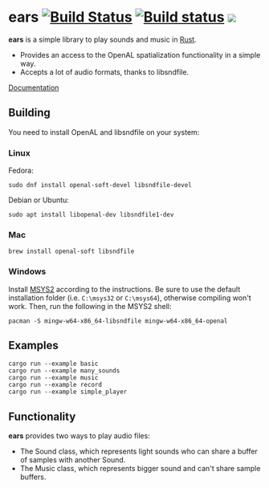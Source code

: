 # ears [![Build Status](https://travis-ci.org/jhasse/ears.svg?branch=master)](https://travis-ci.org/jhasse/ears) [![Build status](https://ci.appveyor.com/api/projects/status/7s7wo0m97x70f3w6?svg=true)](https://ci.appveyor.com/project/jhasse/ears) [![](http://meritbadge.herokuapp.com/ears)](https://crates.io/crates/ears)


__ears__ is a simple library to play sounds and music in [Rust](https://www.rust-lang.org).

* Provides an access to the OpenAL spatialization functionality in a simple way.
* Accepts a lot of audio formats, thanks to libsndfile.

[Documentation](https://docs.rs/ears/)

## Building

You need to install OpenAL and libsndfile on your system:

### Linux

Fedora:

```
sudo dnf install openal-soft-devel libsndfile-devel
```

Debian or Ubuntu:

```
sudo apt install libopenal-dev libsndfile1-dev
```

### Mac

```
brew install openal-soft libsndfile
```

### Windows

Install [MSYS2](http://www.msys2.org/) according to the instructions. Be sure to
use the default installation folder (i.e. `C:\msys32` or `C:\msys64`), otherwise
compiling won't work. Then, run the following in the MSYS2 shell:

```
pacman -S mingw-w64-x86_64-libsndfile mingw-w64-x86_64-openal
```

## Examples

```
cargo run --example basic
cargo run --example many_sounds
cargo run --example music
cargo run --example record
cargo run --example simple_player
```

## Functionality

__ears__ provides two ways to play audio files:

* The Sound class, which represents light sounds who can share a buffer of samples with another
  Sound.
* The Music class, which represents bigger sound and can't share sample buffers.
